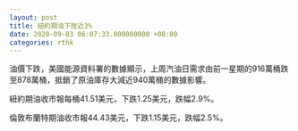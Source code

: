 ```yaml
---
layout: post
title: 紐約期油下挫近3%
date: 2020-09-03 06:07:33.000000000 +08:00
categories: rthk
---
```


油價下跌，美國能源資料署的數據顯示，上周汽油日需求由前一星期的916萬桶跌至878萬桶，抵銷了原油庫存大減近940萬桶的數據影響。

紐約期油收市報每桶41.51美元，下跌1.25美元，跌幅2.9%。

倫敦布蘭特期油收市報44.43美元，下跌1.15美元，跌幅2.5%。
